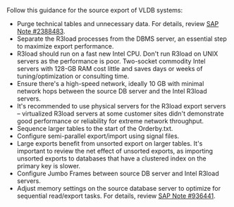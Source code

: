 

Follow this guidance for the source export of VLDB systems:

- Purge technical tables and unnecessary data. For details, review [SAP Note \#2388483](https://launchpad.support.sap.com/#/notes/2388483).
- Separate the R3load processes from the DBMS server, an essential step to maximize export performance.
- R3load should run on a fast new Intel CPU. Don't run R3load on UNIX servers as the performance is poor. Two-socket commodity Intel servers with 128-GB RAM cost little and saves days or weeks of tuning/optimization or consulting time.
- Ensure there's a high-speed network, ideally 10 GB with minimal network hops between the source DB server and the Intel R3load servers.
- It's recommended to use physical servers for the R3load export servers – virtualized R3load servers at some customer sites didn't demonstrate good performance or reliability for extreme network throughput.
- Sequence larger tables to the start of the Orderby.txt.
- Configure semi-parallel export/import using signal files.
- Large exports benefit from unsorted export on larger tables. It's important to review the net effect of unsorted exports, as importing unsorted exports to databases that have a clustered index on the primary key is slower.
- Configure Jumbo Frames between source DB server and Intel R3load servers.
- Adjust memory settings on the source database server to optimize for sequential read/export tasks. For details, review [SAP Note \#936441](https://launchpad.support.sap.com/#/notes/936441).
